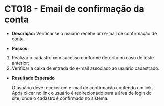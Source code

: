 # CT018 - Email de confirmação da conta

- **Descrição:** Verificar se o usuário recebe um e-mail de confirmação de conta.

- **Passos:**
1. Realizar o cadastro com sucesso conforme descrito no caso de teste anterior;
2. Verificar a caixa de entrada do e-mail associado ao usuário cadastrado.
- **Resultado Esperado:**
    
    O usuário deve receber um e-mail de confirmação contendo um link. Após clicar no link o usuário é redirecionado para a área de login do site, onde o cadastro é confirmado no sistema.